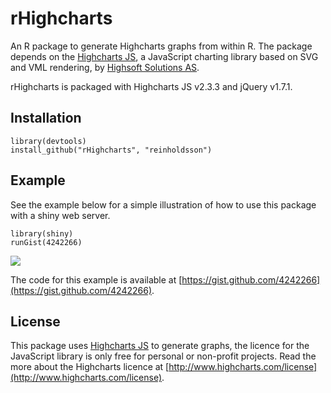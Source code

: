 # rHighcharts

An R package to generate Highcharts graphs from within R. The package depends on the [Highcharts JS](https://github.com/highslide-software/highcharts.com), a JavaScript charting library based on SVG and VML rendering, by [Highsoft Solutions AS](http://highsoft.com/).

rHighcharts is packaged with Highcharts JS v2.3.3 and jQuery v1.7.1.

## Installation

    library(devtools)
    install_github("rHighcharts", "reinholdsson")
    
## Example

See the example below for a simple illustration of how to use this package with a shiny web server. 

    library(shiny)
    runGist(4242266)

![](http://cloud.github.com/downloads/reinholdsson/rHighcharts/rHighcharts-app-screenshot.png)

The code for this example is available at [https://gist.github.com/4242266](https://gist.github.com/4242266).

## License

This package uses [Highcharts JS](https://github.com/highslide-software/highcharts.com) to generate graphs, the licence for the JavaScript library is only free for personal or non-profit projects. Read the more about the Highcharts licence at [http://www.highcharts.com/license](http://www.highcharts.com/license).